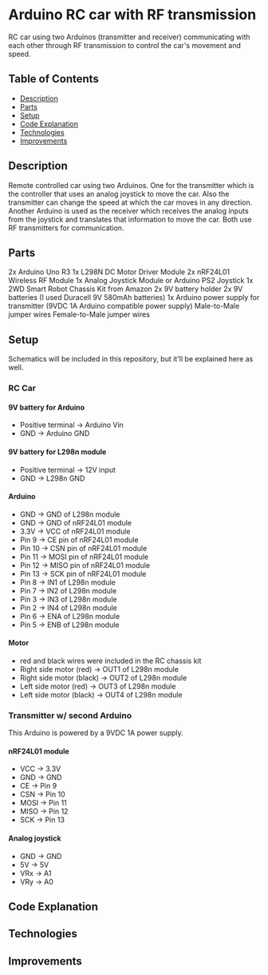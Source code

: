 # Arduino RC car with RF transmission

RC car using two Arduinos (transmitter and receiver) communicating with each other through RF transmission to control the car's movement and speed.

## Table of Contents
* [Description](#description)
* [Parts](#parts)
* [Setup](#setup)
* [Code Explanation](#codeexplanation)
* [Technologies](#technologies)
* [Improvements](#improvements)

## Description

Remote controlled car using two Arduinos. One for the transmitter which is the controller that uses an analog joystick to move the car. Also the transmitter can change the speed at which the car moves in any direction. Another Arduino is used as the receiver which receives the analog inputs from the joystick and translates that information to move the car. Both use RF transmitters for communication.

## Parts

2x Arduino Uno R3
1x L298N DC Motor Driver Module
2x nRF24L01 Wireless RF Module
1x Analog Joystick Module or Arduino PS2 Joystick
1x 2WD Smart Robot Chassis Kit from Amazon
2x 9V battery holder
2x 9V batteries (I used Duracell 9V 580mAh batteries)
1x Arduino power supply for transmitter (9VDC 1A Arduino compatible power supply)
Male-to-Male jumper wires
Female-to-Male jumper wires

## Setup

Schematics will be included in this repository, but it'll be explained here as well.

### RC Car

#### 9V battery for Arduino
- Positive terminal -> Arduino Vin
- GND -> Arduino GND

#### 9V battery for L298n module
- Positive terminal -> 12V input
- GND -> L298n GND

#### Arduino 
- GND -> GND of L298n module
- GND -> GND of nRF24L01 module
- 3.3V -> VCC of nRF24L01 module
- Pin 9 -> CE pin of nRF24L01 module
- Pin 10 -> CSN pin of nRF24L01 module
- Pin 11 -> MOSI pin of nRF24L01 module
- Pin 12 -> MISO pin of nRF24L01 module
- Pin 13 -> SCK pin of nRF24L01 module
- Pin 8 -> IN1 of L298n module
- Pin 7 -> IN2 of L298n module
- Pin 3 -> IN3 of L298n module
- Pin 2 -> IN4 of L298n module
- Pin 6 -> ENA of L298n module
- Pin 5 -> ENB of L298n module

#### Motor
- red and black wires were included in the RC chassis kit
- Right side motor (red) -> OUT1 of L298n module
- Right side motor (black) -> OUT2 of L298n module
- Left side motor (red) -> OUT3 of L298n module
- Left side motor (black) -> OUT4 of L298n module

### Transmitter w/ second Arduino
This Arduino is powered by a 9VDC 1A power supply.

#### nRF24L01 module
- VCC -> 3.3V 
- GND -> GND 
- CE -> Pin 9
- CSN -> Pin 10
- MOSI -> Pin 11
- MISO -> Pin 12
- SCK -> Pin 13

#### Analog joystick
- GND -> GND
- 5V -> 5V
- VRx -> A1
- VRy -> A0

## Code Explanation

## Technologies

## Improvements
